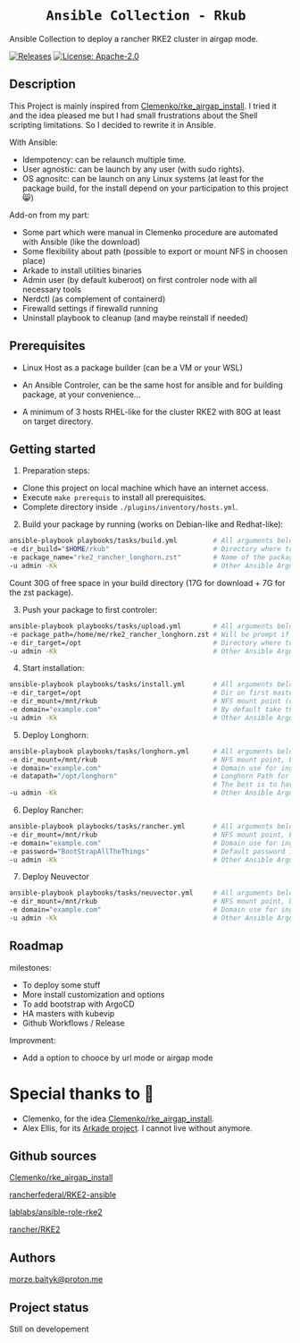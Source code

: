 <h1 style="text-align: center;"><code> Ansible Collection - Rkub  </code></h1>

Ansible Collection to deploy a rancher RKE2 cluster in airgap mode.

[![Releases](https://img.shields.io/github/release/MozeBaltyk/rkub)](https://github.com/MozeBaltyk/rkub/releases)
[![License: Apache-2.0](https://img.shields.io/badge/License-Apache%202.0-green.svg)](https://opensource.org/licenses/Apache-2.0/)

## Description

This Project is mainly inspired from [Clemenko/rke_airgap_install](https://github.com/clemenko/rke_airgap_install/blob/main/air_gap_all_the_things.sh). 
I tried it and the idea pleased me but I had small frustrations about the Shell scripting limitations. So I decided to rewrite it in Ansible.  

With Ansible:
- Idempotency: can be relaunch multiple time. 
- User agnostic: can be launch by any user (with sudo rights). 
- OS agnositc: can be launch on any Linux systems (at least for the package build, for the install depend on your participation to this project 😸)

Add-on from my part:
- Some part which were manual in Clemenko procedure are automated with Ansible (like the download)
- Some flexibility about path (possible to export or mount NFS in choosen place)
- Arkade to install utilities binaries
- Admin user (by default kuberoot) on first controler node with all necessary tools
- Nerdctl (as complement of containerd) 
- Firewalld settings if firewalld running
- Uninstall playbook to cleanup (and maybe reinstall if needed)

## Prerequisites

* Linux Host as a package builder (can be a VM or your WSL)

* An Ansible Controler, can be the same host for ansible and for building package, at your convenience...

* A minimum of 3 hosts RHEL-like for the cluster RKE2 with 80G at least on target directory.

## Getting started

1. Preparation steps:     
- Clone this project on local machine which have an internet access.   
- Execute `make prerequis` to install all prerequisites.
- Complete directory inside `./plugins/inventory/hosts.yml`. 

2. Build your package by running (works on Debian-like and Redhat-like):  
```sh 
ansible-playbook playbooks/tasks/build.yml         # All arguments below are not mandatory
-e dir_build="$HOME/rkub"                          # Directory where to upload everything (count 30G)
-e package_name="rke2_rancher_longhorn.zst"        # Name of the package, by default rke2_rancher_longhorn.zst
-u admin -Kk                                       # Other Ansible Arguments (like -vvv)
```

Count 30G of free space in your build directory (17G for download + 7G for the zst package).

3. Push your package to first controler:  
```sh
ansible-playbook playbooks/tasks/upload.yml        # All arguments below are not mandatory
-e package_path=/home/me/rke2_rancher_longhorn.zst # Will be prompt if not given in the command
-e dir_target=/opt                                 # Directory where to sync and unarchive (by default /opt, count 50G available) 
-u admin -Kk                                       # Other Ansible Arguments (like -vvv)   
```

4. Start installation: 
```sh
ansible-playbook playbooks/tasks/install.yml       # All arguments below are not mandatory
-e dir_target=/opt                                 # Dir on first master which is going to be export (by default /opt, count 50G available) 
-e dir_mount=/mnt/rkub                             # NFS mount point (on first master, it will be a symlink to "dir_target")
-e domain="example.com"                            # By default take the host domain from master server 
-u admin -Kk                                       # Other Ansible Arguments (like -vvv)
```

5. Deploy Longhorn:
```sh
ansible-playbook playbooks/tasks/longhorn.yml      # All arguments below are not mandatory
-e dir_mount=/mnt/rkub                             # NFS mount point, by default value is /mnt/rkub
-e domain="example.com"                            # Domain use for ingress, by default take the host domain from master server
-e datapath="/opt/longhorn"                        # Longhorn Path for PVC, by default equal "{{ dir_target }}/longhorn". 
                                                   # The best is to have a dedicated LVM filesystem for this one. 
-u admin -Kk                                       # Other Ansible Arguments (like -vvv)
```

6. Deploy Rancher:
```sh
ansible-playbook playbooks/tasks/rancher.yml       # All arguments below are not mandatory
-e dir_mount=/mnt/rkub                             # NFS mount point, by default value is /mnt/rkub
-e domain="example.com"                            # Domain use for ingress, by default take the host domain from master server 
-e password="BootStrapAllTheThings"                # Default password is "BootStrapAllTheThings"
-u admin -Kk                                       # Other Ansible Arguments (like -vvv)
```

7. Deploy Neuvector
```sh
ansible-playbook playbooks/tasks/neuvector.yml     # All arguments below are not mandatory
-e dir_mount=/mnt/rkub                             # NFS mount point, by default value is /mnt/rkub
-e domain="example.com"                            # Domain use for ingress, by default take the host domain from master server
-u admin -Kk                                       # Other Ansible Arguments (like -vvv)
```

## Roadmap
milestones:
- To deploy some stuff
- More install customization and options
- To add bootstrap with ArgoCD
- HA masters with kubevip
- Github Workflows / Release

Improvment:
- Add a option to chooce by url mode or airgap mode

# Special thanks to 📢

* Clemenko, for the idea [Clemenko/rke_airgap_install](https://github.com/clemenko/rke_airgap_install/blob/main/air_gap_all_the_things.sh).
* Alex Ellis, for its [Arkade project](https://github.com/alexellis/arkade). I cannot live without anymore.

## Github sources 

[Clemenko/rke_airgap_install](https://github.com/clemenko/rke_airgap_install/blob/main/air_gap_all_the_things.sh)   

[rancherfederal/RKE2-ansible](https://github.com/rancherfederal/rke2-ansible)

[lablabs/ansible-role-rke2](https://github.com/lablabs/ansible-role-rke2)     

[rancher/RKE2](https://github.com/rancher/rke2)


## Authors
morze.baltyk@proton.me


## Project status
Still on developement
